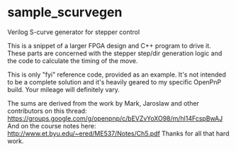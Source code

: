 # sample_scurvegen
Verilog S-curve generator for stepper control

This is a snippet of a larger FPGA design and C++ program to drive it. These parts are concerned with
the stepper step/dir generation logic and the code to calculate the timing of the move.

This is only "fyi" reference code, provided as an example. It's not intended to be a complete solution
and it's heavily geared to my specific OpenPnP build. Your mileage will definitely vary.

The sums are derived from the work by Mark, Jaroslaw and other contributors on this thread:
https://groups.google.com/g/openpnp/c/bEVZvYoXO98/m/hl14FcspBwAJ
And on the course notes here:
http://www.et.byu.edu/~ered/ME537/Notes/Ch5.pdf
Thanks for all that hard work.

